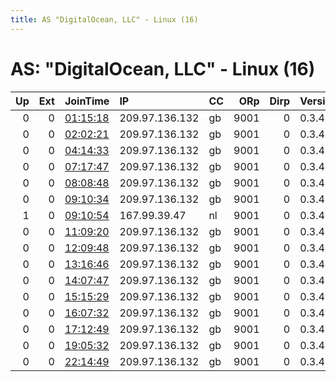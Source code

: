 ```yaml
---
title: AS "DigitalOcean, LLC" - Linux (16)
---
```


# AS: "DigitalOcean, LLC" - Linux (16)

|   Up |   Ext | JoinTime                                                                                            | IP             | CC   |   ORp |   Dirp | Version   | Contact   | Nickname      |   eFamMembers |
|-----:|------:|:----------------------------------------------------------------------------------------------------|:---------------|:-----|------:|-------:|:----------|:----------|:--------------|--------------:|
|    0 |     0 | [01:15:18](https://metrics.torproject.org/rs.html#details/3C4B245F1D7799526409F98DC0E190C9B39067A7) | 209.97.136.132 | gb   |  9001 |      0 | 0.3.4.11  | None      | hacktheplanet |             1 |
|    0 |     0 | [02:02:21](https://metrics.torproject.org/rs.html#details/32FEEC6713DD820C0FFD70386E7C1D049D909073) | 209.97.136.132 | gb   |  9001 |      0 | 0.3.4.11  | None      | hacktheplanet |             1 |
|    0 |     0 | [04:14:33](https://metrics.torproject.org/rs.html#details/2B826AAE6C950174BC80BA6E49C53A1AB468A48B) | 209.97.136.132 | gb   |  9001 |      0 | 0.3.4.11  | None      | hacktheplanet |             1 |
|    0 |     0 | [07:17:47](https://metrics.torproject.org/rs.html#details/105D870AC3F9B466AC867CB5C5C2F161D46F6D25) | 209.97.136.132 | gb   |  9001 |      0 | 0.3.4.11  | None      | hacktheplanet |             1 |
|    0 |     0 | [08:08:48](https://metrics.torproject.org/rs.html#details/A5703788B5F144F78B9B19131576D19B8819A4A9) | 209.97.136.132 | gb   |  9001 |      0 | 0.3.4.11  | None      | hacktheplanet |             1 |
|    0 |     0 | [09:10:34](https://metrics.torproject.org/rs.html#details/53577D245F357959AACC55B0A04BFDAD51EA8C9F) | 209.97.136.132 | gb   |  9001 |      0 | 0.3.4.11  | None      | hacktheplanet |             1 |
|    1 |     0 | [09:10:54](https://metrics.torproject.org/rs.html#details/B5DCB8947C8494C4F2B9771D918F2E7CFD6A10EF) | 167.99.39.47   | nl   |  9001 |      0 | 0.3.4.11  | None      | hacktheplanet |             1 |
|    0 |     0 | [11:09:20](https://metrics.torproject.org/rs.html#details/12DD3F3697AD85A5EBA8F0C7B0854613F6DB355D) | 209.97.136.132 | gb   |  9001 |      0 | 0.3.4.11  | None      | hacktheplanet |             1 |
|    0 |     0 | [12:09:48](https://metrics.torproject.org/rs.html#details/E9549C4EDF269488C909C899C937A1F589F9864D) | 209.97.136.132 | gb   |  9001 |      0 | 0.3.4.11  | None      | hacktheplanet |             1 |
|    0 |     0 | [13:16:46](https://metrics.torproject.org/rs.html#details/418FA61D41E0A33765039B78D2D9BB96A60434E0) | 209.97.136.132 | gb   |  9001 |      0 | 0.3.4.11  | None      | hacktheplanet |             1 |
|    0 |     0 | [14:07:47](https://metrics.torproject.org/rs.html#details/ADE88CEF86BEAD3CBAE52EE8000316A790D76EB7) | 209.97.136.132 | gb   |  9001 |      0 | 0.3.4.11  | None      | hacktheplanet |             1 |
|    0 |     0 | [15:15:29](https://metrics.torproject.org/rs.html#details/0CBCD86039383C9FC2DB6037DD106935B3C49D8D) | 209.97.136.132 | gb   |  9001 |      0 | 0.3.4.11  | None      | hacktheplanet |             1 |
|    0 |     0 | [16:07:32](https://metrics.torproject.org/rs.html#details/6C4AAF2F07E1FB8D8C2D9685FE624E1946743AE3) | 209.97.136.132 | gb   |  9001 |      0 | 0.3.4.11  | None      | hacktheplanet |             1 |
|    0 |     0 | [17:12:49](https://metrics.torproject.org/rs.html#details/087818961F37D5A34DE3035B2A4CB32542DF55F3) | 209.97.136.132 | gb   |  9001 |      0 | 0.3.4.11  | None      | hacktheplanet |             1 |
|    0 |     0 | [19:05:32](https://metrics.torproject.org/rs.html#details/E65345FB0276C35757B8BA51D3DF591A01D46BFB) | 209.97.136.132 | gb   |  9001 |      0 | 0.3.4.11  | None      | hacktheplanet |             1 |
|    0 |     0 | [22:14:49](https://metrics.torproject.org/rs.html#details/35017A383F7D1DAF81E1E4E657AD961B1DABE61F) | 209.97.136.132 | gb   |  9001 |      0 | 0.3.4.11  | None      | hacktheplanet |             1 |
